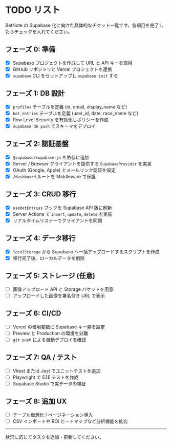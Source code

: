 # TODO リスト

BetNote の Supabase 化に向けた具体的なチケット一覧です。各項目を完了したらチェックを入れてください。

## フェーズ 0: 準備
- [x] Supabase プロジェクトを作成して URL と API キーを取得
- [x] GitHub リポジトリと Vercel プロジェクトを連携
- [x] `supabase` CLI をセットアップし `supabase init` する

## フェーズ 1: DB 設計
- [x] `profiles` テーブルを定義 (id, email, display_name など)
- [x] `bet_entries` テーブルを定義 (user_id, date, race_name など)
- [x] Row Level Security を有効化しポリシーを作成
- [x] `supabase db push` でスキーマをデプロイ

## フェーズ 2: 認証基盤
- [x] `@supabase/supabase-js` を依存に追加
- [x] Server / Browser クライアントを提供する `SupabaseProvider` を実装
- [x] OAuth (Google, Apple) とメールリンク認証を設定
- [x] `/dashboard` ルートを Middleware で保護

## フェーズ 3: CRUD 移行
- [x] `useBetEntries` フックを Supabase API 版に刷新
- [x] Server Actions で `insert`, `update`, `delete` を実装
- [x] リアルタイムリスナーでクライアントを同期

## フェーズ 4: データ移行
- [x] `localStorage` から Supabase へ一括アップロードするスクリプトを作成
- [x] 移行完了後、ローカルデータを削除

## フェーズ 5: ストレージ (任意)
- [ ] 画像アップロード API と Storage バケットを用意
- [ ] アップロードした画像を署名付き URL で表示

## フェーズ 6: CI/CD
- [ ] Vercel の環境変数に Supabase キー類を設定
- [ ] Preview と Production の環境を分離
- [ ] `git push` による自動デプロイを確認

## フェーズ 7: QA / テスト
- [ ] Vitest または Jest でユニットテストを追加
- [ ] Playwright で E2E テストを作成
- [ ] Supabase Studio で実データの検証

## フェーズ 8: 追加 UX
- [ ] テーブル仮想化 / ページネーション導入
- [ ] CSV インポートや ROI ヒートマップなど分析機能を拡充

---
状況に応じてタスクを追加・更新してください。
